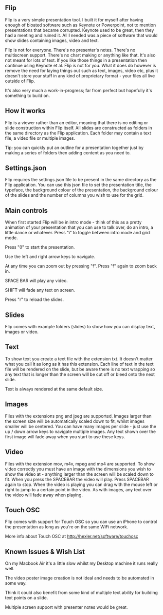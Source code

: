 Flip
----

Flip is a very simple presentation tool. I built it for myself after having enough of bloated software such as Keynote or Powerpoint, not to mention presentations that became corrupted. Keynote used to be great, then they had a meeting and ruined it. All I needed was a piece of software that would show slides containing images, video and text. 

Flip is not for everyone. There's no presenter's notes. There's no multiscreen support. There's no chart making or anything like that. It's also not meant for lots of text. If you like those things in a presentation then continue using Keynote et al. Flip is not for you. What it does do however is remove the need for laying things out such as text, images, video etc, plus it doesn't store your stuff in any kind of proprietary format - your files all live outside of Flip.

It's also very much a work-in-progress; far from perfect but hopefully it's something to build on.

How it works
------------

Flip is a viewer rather than an editor, meaning that there is no editing or slide construction within Flip itself. All slides are constructed as folders in the same directory as the Flip application. Each folder may contain a text file, a video file or multiple images.

Tip: you can quickly put an outline for a presentation together just by making a series of folders then adding content as you need to.

Settings.json
-------------

Flip requires the settings.json file to be present in the same directory as the Flip application. You can use this json file to set the presentation title, the typeface, the background colour of the presentation, the background colour of the slides and the number of columns you wish to use for the grid.

Main controls
-------------

When first started Flip will be in intro mode - think of this as a pretty animation of your presentation that you can use to talk over, do an intro, a little dance or whatever. Press "i" to toggle between intro mode and grid mode.

Press "0" to start the presentation.

Use the left and right arrow keys to navigate.

At any time you can zoom out by pressing "f". Press "f" again to zoom back in.

SPACE BAR will play any video.

SHIFT will fade any text on screen.

Press "r" to reload the slides.

Slides
------

Flip comes with example folders (slides) to show how you can display text, images or video.

Text
----

To show text you create a text file with the extension txt. It doesn't matter what you call it as long as it has this extension. Each line of text in the text file will be rendered on the slide, but be aware there is no text wrapping so any text that is longer than the screen will be cut off or bleed onto the next slide.

Text is always rendered at the same default size.

Images
------

Files with the extensions png and jpeg are supported. Images larger than the screen size will be automatically scaled down to fit, whilst images smaller will be centered. You can have many images per slide - just use the up / down arrow keys to navigate multiple images. Any text shown over the first image will fade away when you start to use these keys.

Video
-----

Files with the extension mov, m4v, mpeg and mp4 are supported. To show video correctly you must have an image with the dimensions you wish to show the video at - anything larger than the screen will be scaled down to fit. When you press the SPACEBAR the video will play. Press SPACEBAR again to stop. When the video is playing you can drag with the mouse left or right to jump to a certain point in the video. As with images, any text over the video will fade away when playing.

Touch OSC
---------

Flip comes with support for Touch OSC so you can use an iPhone to control the presentation as long as you're on the same WiFi network.

More info about Touch OSC at http://hexler.net/software/touchosc

Known Issues & Wish List
------------------------

On my Macbook Air it's a little slow whilst my Desktop machine it runs really well.

The video poster image creation is not ideal and needs to be automated in some way.

Think it could also benefit from some kind of multiple text ability for building text points on a slide.

Multiple screen support with presenter notes would be great.